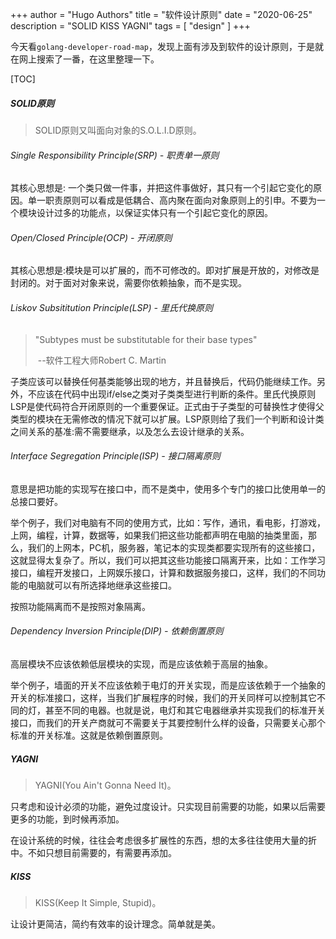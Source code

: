 +++
author = "Hugo Authors"
title = "软件设计原则"
date = "2020-06-25"
description = "SOLID KISS YAGNI"
tags = [
    "design"
]
+++

今天看`golang-developer-road-map`，发现上面有涉及到软件的设计原则，于是就在网上搜索了一番，在这里整理一下。

[TOC]

##### SOLID原则

> SOLID原则又叫面向对象的S.O.L.I.D原则。

###### Single Responsibility Principle(SRP) - 职责单一原则

其核心思想是: 一个类只做一件事，并把这件事做好，其只有一个引起它变化的原因。单一职责原则可以看成是低耦合、高内聚在面向对象原则上的引申。不要为一个模块设计过多的功能点，以保证实体只有一个引起它变化的原因。

###### Open/Closed Principle(OCP) - 开闭原则

其核心思想是:模块是可以扩展的，而不可修改的。即对扩展是开放的，对修改是封闭的。对于面对对象来说，需要你依赖抽象，而不是实现。

###### Liskov Subsititution Principle(LSP) - 里氏代换原则

>
>
>"Subtypes must be substitutable for their base types"
>
>​																			--软件工程大师Robert C. Martin

子类应该可以替换任何基类能够出现的地方，并且替换后，代码仍能继续工作。另外，不应该在代码中出现if/else之类对子类类型进行判断的条件。里氏代换原则LSP是使代码符合开闭原则的一个重要保证。正式由于子类型的可替换性才使得父类型的模块在无需修改的情况下就可以扩展。LSP原则给了我们一个判断和设计类之间关系的基准:需不需要继承，以及怎么去设计继承的关系。

###### Interface Segregation Principle(ISP) - 接口隔离原则

意思是把功能的实现写在接口中，而不是类中，使用多个专门的接口比使用单一的总接口要好。

举个例子，我们对电脑有不同的使用方式，比如：写作，通讯，看电影，打游戏，上网，编程，计算，数据等，如果我们把这些功能都声明在电脑的抽类里面，那么，我们的上网本，PC机，服务器，笔记本的实现类都要实现所有的这些接口，这就显得太复杂了。所以，我们可以把其这些功能接口隔离开来，比如：工作学习接口，编程开发接口，上网娱乐接口，计算和数据服务接口，这样，我们的不同功能的电脑就可以有所选择地继承这些接口。

按照功能隔离而不是按照对象隔离。

###### Dependency Inversion Principle(DIP) - 依赖倒置原则

高层模块不应该依赖低层模块的实现，而是应该依赖于高层的抽象。

举个例子，墙面的开关不应该依赖于电灯的开关实现，而是应该依赖于一个抽象的开关的标准接口，这样，当我们扩展程序的时候，我们的开关同样可以控制其它不同的灯，甚至不同的电器。也就是说，电灯和其它电器继承并实现我们的标准开关接口，而我们的开关产商就可不需要关于其要控制什么样的设备，只需要关心那个标准的开关标准。这就是依赖倒置原则。

##### YAGNI

> YAGNI(You Ain't Gonna Need It)。

只考虑和设计必须的功能，避免过度设计。只实现目前需要的功能，如果以后需要更多的功能，到时候再添加。

在设计系统的时候，往往会考虑很多扩展性的东西，想的太多往往使用大量的折中。不如只想目前需要的，有需要再添加。

##### KISS

>KISS(Keep It Simple, Stupid)。

让设计更简洁，简约有效率的设计理念。简单就是美。